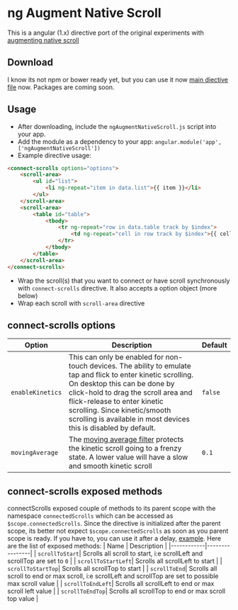 # ng Augment Native Scroll
This is a angular (1.x) directive port of the original experiments with [augmenting native scroll](https://github.com/iamvijaydev/augment-native-scroll)

## Download
I know its not npm or bower ready yet, but you can use it now [main diective file](https://raw.githubusercontent.com/iamvijaydev/ng-augment-native-scroll/master/src/ngAugmentNativeScroll.js) now. Packages are coming soon.

## Usage
* After downloading, include the `ngAugmentNativeScroll.js` script into your app.
* Add the module as a dependency to your app: `angular.module('app', ['ngAugmentNativeScroll'])`
* Example directive usage:
```html
<connect-scrolls options="options">
    <scroll-area>
        <ul id="list">
            <li ng-repeat="item in data.list">{{ item }}</li>
        </ul>
    </scroll-area>
    <scroll-area>
        <table id="table">
            <tbody>
                <tr ng-repeat="row in data.table track by $index">
                    <td ng-repeat="cell in row track by $index">{{ cell }}</td>
                </tr>
            </tbody>
        </table>
    </scroll-area>
</connect-scrolls>
```
* Wrap the scroll(s) that you want to connect or have scroll synchronously with `connect-scrolls` directive. It also accepts a option object (more below)
* Wrap each scroll with `scroll-area` directive

## connect-scrolls options
| Option  | 	Description | 	Default  |
|------------|----------------|-----|
| `enableKinetics`| This can only be enabled for non-touch devices. The ability to emulate tap and flick to enter kinetic scrolling. On desktop this can be done by click-hold to drag the scroll area and flick-release to enter kinetic scrolling. Since kinetic/smooth scrolling is available in most devices this is disabled by default. | `false` |
| `movingAverage`| The [moving average filter](https://en.wikipedia.org/wiki/Moving_average) protects the kinetic scroll going to a frenzy state. A lower value will have a slow and smooth kinetic scroll | `0.1` |


## connect-scrolls exposed methods
connectScrolls exposed couple of methods to its parent scope with the namespace `connectedScrolls` which can be accessed as `$scope.connectedScrolls`. Since the directive is initialized after the parent scope, its better not expect `$scope.connectedScrolls` as soon as you parent scope is ready. If you have to, you can use it after a delay, [example](https://github.com/iamvijaydev/ng-augment-native-scroll/blob/master/examples/scripts/app.js#L43-L46). Here are the list of exposed methods:
| Name  | 	Description |
|------------|----------------|
| `scrollToStart`| Scrolls all scroll to start, i:e scrollLeft and scrollTop are set to `0` |
| `scrollToStartLeft`| Scrolls all scrollLeft to start |
| `scrollToStartTop`| Scrolls all scrollTop to start |
| `scrollToEnd`| Scrolls all scroll to end or max scroll, i:e scrollLeft and scrollTop are set to possible max scroll value |
| `scrollToEndLeft`| Scrolls all scrollLeft to end or max scroll left value |
| `scrollToEndTop`| Scrolls all scrollTop to end or max scroll top value |
